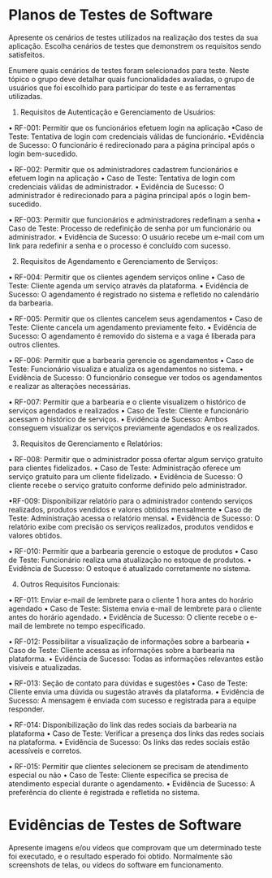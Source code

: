 # Planos de Testes de Software

Apresente os cenários de testes utilizados na realização dos testes da sua aplicação. Escolha cenários de testes que demonstrem os requisitos sendo satisfeitos.

Enumere quais cenários de testes foram selecionados para teste. Neste tópico o grupo deve detalhar quais funcionalidades avaliadas, o grupo de usuários que foi escolhido para participar do teste e as ferramentas utilizadas.


1. Requisitos de Autenticação e Gerenciamento de Usuários:
   
• RF-001: Permitir que os funcionários efetuem login na aplicação
•Caso de Teste: Tentativa de login com credenciais válidas de funcionário.
•Evidência de Sucesso: O funcionário é redirecionado para a página principal após o login bem-sucedido.

• RF-002: Permitir que os administradores cadastrem funcionários e efetuem login na aplicação
• Caso de Teste: Tentativa de login com credenciais válidas de administrador.
• Evidência de Sucesso: O administrador é redirecionado para a página principal após o login bem-sucedido.

• RF-003: Permitir que funcionários e administradores redefinam a senha
• Caso de Teste: Processo de redefinição de senha por um funcionário ou administrador.
• Evidência de Sucesso: O usuário recebe um e-mail com um link para redefinir a senha e o processo é concluído com sucesso.

2. Requisitos de Agendamento e Gerenciamento de Serviços:
   
• RF-004: Permitir que os clientes agendem serviços online
• Caso de Teste: Cliente agenda um serviço através da plataforma.
• Evidência de Sucesso: O agendamento é registrado no sistema e refletido no calendário da barbearia.

• RF-005: Permitir que os clientes cancelem seus agendamentos
• Caso de Teste: Cliente cancela um agendamento previamente feito.
• Evidência de Sucesso: O agendamento é removido do sistema e a vaga é liberada para outros clientes.

• RF-006: Permitir que a barbearia gerencie os agendamentos
• Caso de Teste: Funcionário visualiza e atualiza os agendamentos no sistema.
• Evidência de Sucesso: O funcionário consegue ver todos os agendamentos e realizar as alterações necessárias.

• RF-007: Permitir que a barbearia e o cliente visualizem o histórico de serviços agendados e realizados
• Caso de Teste: Cliente e funcionário acessam o histórico de serviços.
• Evidência de Sucesso: Ambos conseguem visualizar os serviços previamente agendados e os realizados.

3. Requisitos de Gerenciamento e Relatórios:
   
• RF-008: Permitir que o administrador possa ofertar algum serviço gratuito para clientes fidelizados.
• Caso de Teste: Administração oferece um serviço gratuito para um cliente fidelizado.
• Evidência de Sucesso: O cliente recebe o serviço gratuito conforme definido pelo administrador.

•RF-009: Disponibilizar relatório para o administrador contendo serviços realizados, produtos vendidos e valores obtidos mensalmente
• Caso de Teste: Administração acessa o relatório mensal.
• Evidência de Sucesso: O relatório exibe com precisão os serviços realizados, produtos vendidos e valores obtidos.

• RF-010: Permitir que a barbearia gerencie o estoque de produtos
• Caso de Teste: Funcionário realiza uma atualização no estoque de produtos.
• Evidência de Sucesso: O estoque é atualizado corretamente no sistema.

4. Outros Requisitos Funcionais:
   
• RF-011: Enviar e-mail de lembrete para o cliente 1 hora antes do horário agendado
• Caso de Teste: Sistema envia e-mail de lembrete para o cliente antes do horário agendado.
• Evidência de Sucesso: O cliente recebe o e-mail de lembrete no tempo especificado.

• RF-012: Possibilitar a visualização de informações sobre a barbearia
• Caso de Teste: Cliente acessa as informações sobre a barbearia na plataforma.
• Evidência de Sucesso: Todas as informações relevantes estão visíveis e atualizadas.

• RF-013: Seção de contato para dúvidas e sugestões
• Caso de Teste: Cliente envia uma dúvida ou sugestão através da plataforma.
• Evidência de Sucesso: A mensagem é enviada com sucesso e registrada para a equipe responder.

• RF-014: Disponibilização do link das redes sociais da barbearia na plataforma
• Caso de Teste: Verificar a presença dos links das redes sociais na plataforma.
• Evidência de Sucesso: Os links das redes sociais estão acessíveis e corretos.

• RF-015: Permitir que clientes selecionem se precisam de atendimento especial ou não
• Caso de Teste: Cliente especifica se precisa de atendimento especial durante o agendamento.
• Evidência de Sucesso: A preferência do cliente é registrada e refletida no sistema.
 
# Evidências de Testes de Software

Apresente imagens e/ou vídeos que comprovam que um determinado teste foi executado, e o resultado esperado foi obtido. Normalmente são screenshots de telas, ou vídeos do software em funcionamento.
